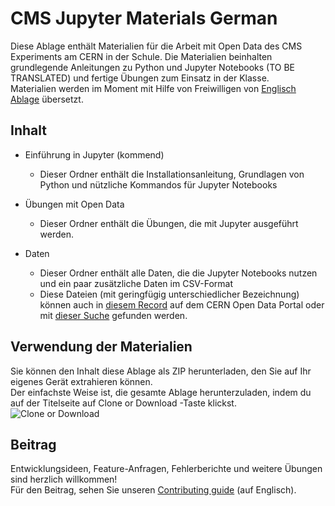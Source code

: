 # CMS Jupyter Materials German

Diese Ablage enthält Materialien für die Arbeit mit Open Data des CMS Experiments am CERN in der Schule.
Die Materialien beinhalten grundlegende Anleitungen zu Python und Jupyter Notebooks (TO BE TRANSLATED) und fertige Übungen zum Einsatz in der Klasse. <br>
Materialien werden im Moment mit Hilfe von Freiwilligen von [Englisch Ablage](https://github.com/cms-opendata-education/cms-jupyter-materials-english) übersetzt.

## Inhalt
- Einführung in Jupyter (kommend) <br>
  - Dieser Ordner enthält die Installationsanleitung, Grundlagen von Python und nützliche Kommandos für Jupyter Notebooks

- Übungen mit Open Data
  - Dieser Ordner enthält die Übungen, die mit Jupyter ausgeführt werden.

- Daten
  - Dieser Ordner enthält alle Daten, die die Jupyter Notebooks nutzen und ein paar zusätzliche Daten im CSV-Format
  - Diese Dateien (mit geringfügig unterschiedlicher Bezeichnung) können auch in [diesem Record](http://opendata.web.cern.ch/record/545) auf dem CERN Open Data Portal oder mit [dieser Suche](http://opendata.web.cern.ch/search?page=1&size=20&q=&subtype=Derived&type=Dataset&experiment=CMS&file_type=csv) gefunden werden.

## Verwendung der Materialien
Sie können den Inhalt diese Ablage als ZIP herunterladen, den Sie auf Ihr eigenes Gerät extrahieren können. <br>
Der einfachste Weise ist, die gesamte Ablage herunterzuladen, indem du auf der Titelseite auf Clone or Download -Taste klickst. <br>
![Clone or Download](https://github.com/cms-opendata-education/cms-opendata-education/blob/master/download.png)

## Beitrag
Entwicklungsideen, Feature-Anfragen, Fehlerberichte und weitere Übungen sind herzlich willkommen! <br>
Für den Beitrag, sehen Sie unseren [Contributing guide](https://github.com/cms-opendata-education/cms-opendata-education/blob/master/Contributing.rst) (auf Englisch).
